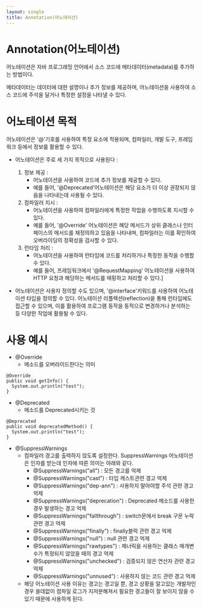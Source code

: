 ```yaml
---
layout: single
title: Annotation(어노테이션)
---
```



# Annotation(어노테이션)
어노테이션은 자바 프로그래밍 언어에서 소스 코드에 메타데이터(metadata)를 추가하는 방법이다.
         
메타데이터는 데이터에 대한 설명이나 추가 정보를 제공하며, 어노테이션을 사용하여 소스 코드에 주석을 달거나 특정한 설정을 나타낼 수 있다.

# 어노테이션 목적
어노테이션은 '@'기호를 사용하여 특정 요소에 적용되며, 컴파일러, 개발 도구, 프레임워크 등에서 정보를 활용할 수 있다.
- 어노테이션은 주로 세 가지 목적으로 사용된다 :
    1. 정보 제공 :
        - 어노테이션을 사용하여 코드에 추가 정보를 제공할 수 있다.
        - 예를 들어, '@Deprecated'어노테이션은 해당 요소가 더 이상 권장되지 않음을 나타내는데 사용될 수 있다.
    2. 컴파일러 지시 :
        - 어노테이션을 사용하여 컴파일러에게 특정한 작업을 수행하도록 지시할 수 있다.
        - 예를 들어, '@Override' 어노테이션은 해당 메서드가 상위 클래스나 인터페이스의 메서드를 재정의하고 있음을 나타내며, 컴파일러는 이를 확인하여 오버라이딩의 정확성을 검사할 수 있다.
    3. 런타임 처리 : 
        - 어노테이션을 사용하여 런타임에 코드를 처리하거나 특정한 동작을 수행할 수 있다.
        - 예를 들어, 프레임워크에서 '@RequestMapping' 어노테이션을 사용하여 HTTP 요청과 해당하는 메서드를 매핑하고 처리할 수 있다.]
         
- 어노테이션은 사용자 정의할 수도 있으며, '@interface'키워드를 사용하여 어노테이션 타입을 정의할 수 있다. 어노테이션 리플렉션(reflection)을 통해 런타임에도 접근할 수 있으며, 이를 활용하여 프로그램 동작을 동적으로 변경하거나 분석하는 등 다양한 작업에 활용될 수 있다.

# 사용 예시
- @Override
    - 메소드를 오버라이드한다는 의미
```
@Override
public void getInfo() {
  System.out.println("test");
}
```

- @Deprecated
    - 메소드를 Deprecated시키는 것
```
@Deprecated
public void deprecatedMethod() {
  System.out.println("test");
}
```
- @SuppressWarnings
    - 컴파일러 경고를 출력하지 않도록 설정한다. SuppressWarnings 어노테이션은 인자를 받는데 인자에 따른 의미는 아래와 같다.
        - @SuppressWarnings("all") : 모든 경고를 억제
        - @SuppressWarnings("cast") : 타입 캐스트관련 경고 억제
        - @SuppressWarnings("dep-ann") : 사용하지 말아야할 주석 관련 경고 억제
        - @SuppressWarnings("deprecation") : Deprecated 메소드를 사용한 경우 발생하는 경고 억제
        - @SuppressWarnings("fallthrough") : switch문에서 break 구문 누락 관련 경고 억제
        - @SuppressWarnings("finally") : finally블럭 관련 경고 억제 
        - @SuppressWarnings("null") : null 관련 경고 억제
        - @SuppressWarnings("rawtypes") : 제너릭을 사용하는 클래스 매개변수가 특정되지 않았을 때의 경고 억제
        - @SuppressWarnings("unchecked") : 검증되지 않은 연산자 관련 경고 억제
        - @SuppressWarnings("unnused") : 사용하지 않는 코드 관련 경고 억제
    - 해당 어노테이션 사용 이유는 경고는 경고일 뿐, 경고 상황을 알고있는 개발자인 경우 쓸데없이 컴파일 로그가 지저분해져서 필요한 경고들이 잘 보이지 않을 수 있기 때문에 사용하게 된다.